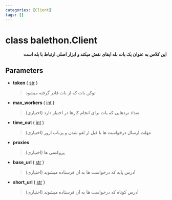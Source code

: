 ```yaml
---
categories: [Client]
tags: []
---
```


# class balethon.**Client**

<p dir="rtl"><strong>
این کلاس به عنوان یک بات بله ایفای نقش میکند و ابزار اصلی ارتباط با بله است
</strong></p>

## Parameters

<ul><li>
<strong>
token
</strong>
(
<a href="https://docs.python.org/3/library/stdtypes.html#str">str</a>
)
</li>
<blockquote><p>
توکن بات که از بات فادر گرفته میشود
</blockquote></p>
</ul>

<ul><li>
<strong>
max_workers
</strong>
(
<a href="https://docs.python.org/3/library/functions.html#int">int</a>
)
</li>
<blockquote><p>
تعداد تردهایی که بات برای انجام کارها در اختیار دارد (اختیاری)
</blockquote></p>
</ul>

<ul><li>
<strong>
time_out
</strong>
(
<a href="https://docs.python.org/3/library/functions.html#int">int</a>
)
</li>
<blockquote><p>
مهلت ارسال درخواست ها تا قبل از لغو شدن و پرتاب ارور (اختیاری)
</blockquote></p>
</ul>

<ul><li>
<strong>
proxies
</strong>

</li>
<blockquote><p>
پروکسی ها (اختیاری)
</blockquote></p>
</ul>

<ul><li>
<strong>
base_url
</strong>
(
<a href="https://docs.python.org/3/library/stdtypes.html#str">str</a>
)
</li>
<blockquote><p>
آدرس پایه که درخواست ها به آن فرستاده میشوند (اختیاری)
</blockquote></p>
</ul>

<ul><li>
<strong>
short_url
</strong>
(
<a href="https://docs.python.org/3/library/stdtypes.html#str">str</a>
)
</li>
<blockquote><p>
آدرس کوتاه که درخواست ها به آن فرستاده میشوند (اختیاری)
</blockquote></p>
</ul>
